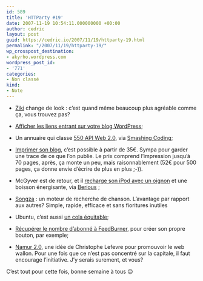 ```yaml
---
id: 589
title: 'HTTParty #19'
date: 2007-11-19 10:54:11.000000000 +00:00
author: cedric
layout: post
guid: https://cedric.io/2007/11/19/httparty-19.html
permalink: "/2007/11/19/httparty-19/"
wp_crosspost_destination:
- akyrho.wordpress.com
wordpress_post_id:
- '771'
categories:
- Non classé
kind:
- Note
---
```

  * [Ziki](http://www.ziki.com) change de look : c’est quand même beaucoup plus agréable comme ça, vous trouvez pas?

  * [Afficher les liens entrant sur votre blog WordPress](http://blogtoolbox.fr/afficher-les-liens-entrants-dans-votre-blog-wordpress/);

  * Un annuaire qui classe [550 API Web 2.0](http://www.programmableweb.com/apis/directory/), via [Smashing Coding](http://smashingcoding.com/2007/11/15/550-apis-web-20/);

  * [Imprimer son blog](http://imprimeblog.com/), c’est possible à partir de 35€. Sympa pour garder une trace de ce que l’on publie. Le prix comprend l’impression jusqu’à 70 pages, après, ça monte un peu, mais raisonnablement (52€ pour 500 pages, ça donne envie d’écrire de plus en plus ;-)).

  * McGyver est de retour, et il [recharge son iPod avec un oignon](http://www.youtube.com/watch?v=GfPJeDssBOM) et une boisson énergisante, via [Berious](http://www.berious.com/97) ;

  * [Songza](http://www.songza.com/) : un moteur de recherche de chanson. L’avantage par rapport aux autres? Simple, rapide, efficace et sans fioritures inutiles

  * Ubuntu, c’est aussi [un cola équitable](http://www.keepdagru.org/post/2007/11/10/Ubuntu-Cola);

  * [Récupérer le nombre d’abonné à FeedBurner](http://smashingcoding.com/2007/11/18/recuperer-le-nombre-dabonnes-a-feedburner/), pour créer son propre bouton, par exemple;

  * [Namur 2.0](http://bleebot.com/blog/2007/11/11/la-wallonie-et-le-web/), une idée de Christophe Lefevre pour promouvoir le web wallon. Pour une fois que ce n’est pas concentré sur la capitale, il faut encourage l’initiative. J’y serais surement, et vous?

C’est tout pour cette fois, bonne semaine à tous 😉